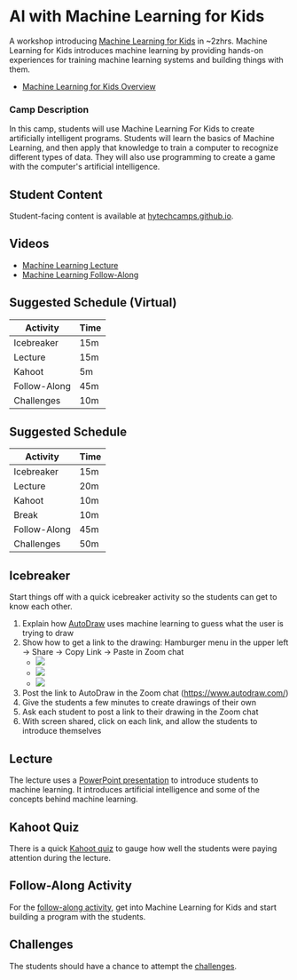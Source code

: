 # AI with Machine Learning for Kids
A workshop introducing [Machine Learning for Kids](https://machinelearningforkids.co.uk) in ~2zhrs. Machine Learning for Kids introduces machine learning by providing hands-on experiences for training machine learning systems and building things with them.

- [Machine Learning for Kids Overview](https://www.youtube.com/watch?v=EjbHXMzeX4c)

### Camp Description
In this camp, students will use Machine Learning For Kids to create artificially intelligent programs. Students will learn the basics of Machine Learning, and then apply that knowledge to train a computer to recognize different types of data. They will also use programming to create a game with the computer's artificial intelligence.

## Student Content
Student-facing content is available at [hytechcamps.github.io](https://hytechcamps.github.io/machine-learning).

## Videos
- [Machine Learning Lecture](https://www.youtube.com/watch?v=V_ZyIPDtLuc&list=PL1P_sExxi-9NeogaTKc9lSzoUkqPuqHOT)
- [Machine Learning Follow-Along](https://www.youtube.com/watch?v=f-G1qTerPqk&list=PL1P_sExxi-9NeogaTKc9lSzoUkqPuqHOT)

## Suggested Schedule (Virtual)

| Activity | Time |
|-|-|
| Icebreaker | 15m |
| Lecture | 15m |
| Kahoot | 5m |
| Follow-Along | 45m |
| Challenges | 10m |

## Suggested Schedule

| Activity | Time |
|-|-|
| Icebreaker | 15m |
| Lecture | 20m |
| Kahoot | 10m |
| Break | 10m |
| Follow-Along | 45m |
| Challenges | 50m |

## Icebreaker
Start things off with a quick icebreaker activity so the students can get to know each other.

1. Explain how [AutoDraw](https://www.autodraw.com/) uses machine learning to guess what the user is trying to draw
1. Show how to get a link to the drawing: Hamburger menu in the upper left -> Share -> Copy Link -> Paste in Zoom chat  
    - ![](https://i.imgur.com/zbckFUc.png)  
    - ![](https://i.imgur.com/DVQ6p5o.png)  
    - ![](https://i.imgur.com/ACBa9nc.png)  
1. Post the link to AutoDraw in the Zoom chat (https://www.autodraw.com/)
1. Give the students a few minutes to create drawings of their own
1. Ask each student to post a link to their drawing in the Zoom chat
1. With screen shared, click on each link, and allow the students to introduce themselves

## Lecture
The lecture uses a [PowerPoint presentation](MachineLearning.pptx) to introduce students to machine learning. It introduces artificial intelligence and some of the concepts behind machine learning.

## Kahoot Quiz
There is a quick [Kahoot quiz](https://create.kahoot.it/share/8d6399d8-3979-45ad-bae5-52824765632f) to gauge how well the students were paying attention during the lecture.

## Follow-Along Activity
For the [follow-along activity](FollowAlong.md), get into Machine Learning for Kids and start building a program with the students.

## Challenges
The students should have a chance to attempt the [challenges](Challenges.md).